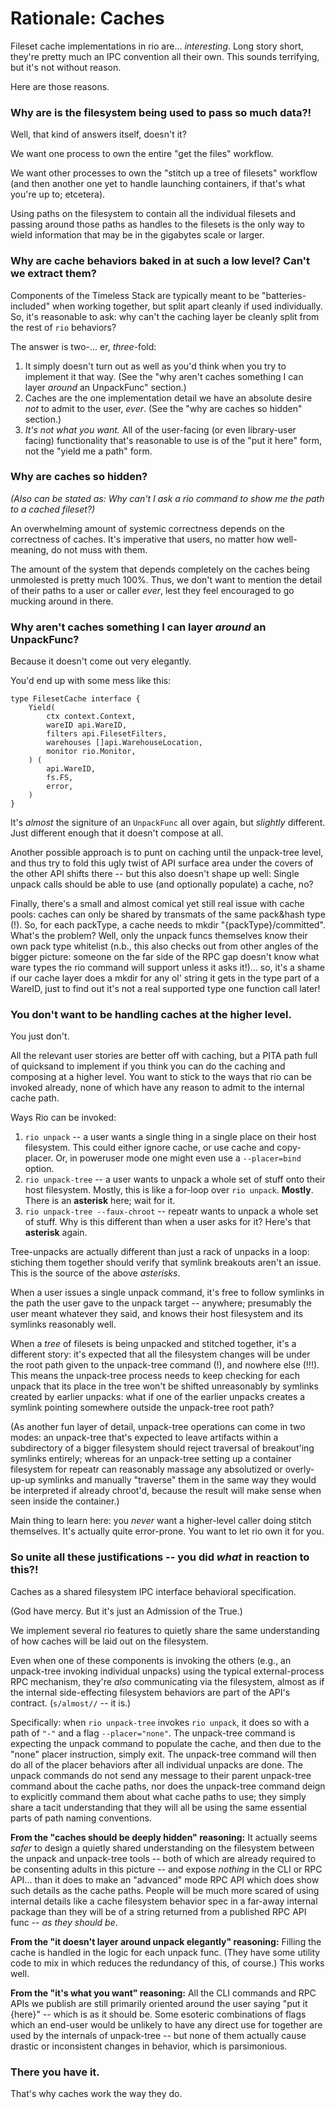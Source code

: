 Rationale: Caches
=================

Fileset cache implementations in rio are... *interesting*.
Long story short, they're pretty much an IPC convention all their own.
This sounds terrifying, but it's not without reason.

Here are those reasons.

### Why are is the filesystem being used to pass so much data?!

Well, that kind of answers itself, doesn't it?

We want one process to own the entire "get the files" workflow.

We want other processes to own the "stitch up a tree of filesets" workflow
(and then another one yet to handle launching containers, if that's what you're up to; etcetera).

Using paths on the filesystem to contain all the individual filesets and passing
around those paths as handles to the filesets is the only way to wield information
that may be in the gigabytes scale or larger.

### Why are cache behaviors baked in at such a low level?  Can't we extract them?

Components of the Timeless Stack are typically meant to be "batteries-included"
when working together, but split apart cleanly if used individually.
So, it's reasonable to ask: why can't the caching layer be cleanly split from
the rest of `rio` behaviors?

The answer is two-... er, *three*-fold:

1. It simply doesn't turn out as well as you'd think when you try to implement it that way.
   (See the "why aren't caches something I can layer *around* an UnpackFunc" section.)
2. Caches are the one implementation detail we have an absolute desire *not*
   to admit to the user, *ever*.  (See the "why are caches so hidden" section.)
3. *It's not what you want.*
   All of the user-facing (or even library-user facing) functionality that's reasonable
   to use is of the "put it here" form, not the "yield me a path" form.

### Why are caches so hidden?

*(Also can be stated as: Why can't I ask a rio command to show me the path to a cached fileset?)*

An overwhelming amount of systemic correctness depends on the correctness of caches.
It's imperative that users, no matter how well-meaning, do not muss with them.

The amount of the system that depends completely on the caches being unmolested
is pretty much 100%.  Thus, we don't want to mention the detail of their paths
to a user or caller *ever*, lest they feel encouraged to go mucking around in there.

### Why aren't caches something I can layer *around* an UnpackFunc?

Because it doesn't come out very elegantly.

You'd end up with some mess like this:

```
type FilesetCache interface {
	Yield(
		ctx context.Context,
		wareID api.WareID,
		filters api.FilesetFilters,
		warehouses []api.WarehouseLocation,
		monitor rio.Monitor,
	) (
		api.WareID,
		fs.FS,
		error,
	)
}
```

It's *almost* the signiture of an `UnpackFunc` all over again, but *slightly* different.
Just different enough that it doesn't compose at all.

Another possible approach is to punt on caching until the unpack-tree level,
and thus try to fold this ugly twist of API surface area under the covers of the
other API shifts there -- but this also doesn't shape up well:
Single unpack calls should be able to use (and optionally populate) a cache, no?

Finally, there's a small and almost comical yet still real issue with cache pools:
caches can only be shared by transmats of the same pack&hash type (!).
So, for each packType, a cache needs to mkdir "{packType}/committed".
What's the problem?  Well, only the unpack funcs themselves know their own pack type whitelist
(n.b., this also checks out from other angles of the bigger picture: someone on the
far side of the RPC gap doesn't know what ware types the rio command will support
unless it asks it!)... so, it's a shame if our cache layer does a mkdir for any ol'
string it gets in the type part of a WareID, just to find out it's not a real supported
type one function call later!

### You don't want to be handling caches at the higher level.

You just don't.

All the relevant user stories are better off with caching, but a PITA path full of
quicksand to implement if you think you can do the caching and composing at a higher level.
You want to stick to the ways that rio can be invoked already, none of which have
any reason to admit to the internal cache path.

Ways Rio can be invoked:

1. `rio unpack` -- a user wants a single thing in a single place on their host filesystem.
   This could either ignore cache, or use cache and copy-placer.
   Or, in poweruser mode one might even use a `--placer=bind` option.
2. `rio unpack-tree` -- a user wants to unpack a whole set of stuff onto their host filesystem.
   Mostly, this is like a for-loop over `rio unpack`.  **Mostly**.
   There is an **asterisk** here; wait for it.
3. `rio unpack-tree --faux-chroot` -- repeatr wants to unpack a whole set of stuff.
   Why is this different than when a user asks for it?  Here's that **asterisk** again.

Tree-unpacks are actually different than just a rack of unpacks in a loop:
stiching them together should verify that symlink breakouts aren't an issue.
This is the source of the above *asterisks*.

When a user issues a single unpack command, it's free to follow symlinks in the path
the user gave to the unpack target -- anywhere; presumably the user meant whatever they said,
and knows their host filesystem and its symlinks reasonably well.

When a *tree* of filesets is being unpacked and stitched together, it's a different story:
it's expected that all the filesystem changes will be under the root path given to the
unpack-tree command (!), and nowhere else (!!!).
This means the unpack-tree process needs to keep checking for each unpack that its
place in the tree won't be shifted unreasonably by symlinks created by earlier unpacks:
what if one of the earlier unpacks creates a symlink pointing somewhere outside the
unpack-tree root path?

(As another fun layer of detail, unpack-tree operations can come in two modes:
an unpack-tree that's expected to leave artifacts within a subdirectory of a bigger
filesystem should reject traversal of breakout'ing symlinks entirely;
whereas for an unpack-tree setting up a container filesystem for repeatr can
reasonably massage any absolutized or overly-up-up symlinks and manually "traverse"
them in the same way they would be interpreted if already chroot'd, because
the result will make sense when seen inside the container.)

Main thing to learn here: you *never* want a higher-level caller doing stitch
themselves.  It's actually quite error-prone.  You want to let rio own it for you.

### So unite all these justifications -- you did *what* in reaction to this?!

Caches as a shared filesystem IPC interface behavioral specification.

(God have mercy.  But it's just an Admission of the True.)

We implement several rio features to quietly share the same understanding of how
caches will be laid out on the filesystem.

Even when one of these components is invoking the others (e.g., an unpack-tree
invoking individual unpacks) using the typical external-process RPC mechanism,
they're *also* communicating via the filesystem,
almost as if the internal side-effecting filesystem behaviors are part of the API's contract.
(`s/almost//` -- it is.)

Specifically: when `rio unpack-tree` invokes `rio unpack`, it does so with
a path of `"-"` and a flag `--placer="none"`.
The unpack-tree command is expecting the unpack command to populate the cache,
and then due to the "none" placer instruction, simply exit.
The unpack-tree command will then do all of the placer behaviors after all
individual unpacks are done.
The unpack commands do not send any message to their parent unpack-tree command
about the cache paths, nor does the unpack-tree command deign to explicitly command
them about what cache paths to use; they simply share a tacit understanding that
they will all be using the same essential parts of path naming conventions.

**From the "caches should be deeply hidden" reasoning:**
It actually seems *safer* to design a quietly shared understanding on the
filesystem between the unpack and unpack-tree tools -- both of which are already
required to be consenting adults in this picture -- and expose *nothing* in the
CLI or RPC API... than it does to make an "advanced" mode RPC API which does
show such details as the cache paths.
People will be much more scared of using internal details like a cache
filesystem behavior spec in a far-away internal package than they will be of
a string returned from a published RPC API func -- *as they should be*.

**From the "it doesn't layer around unpack elegantly" reasoning:**
Filling the cache is handled in the logic for each unpack func.
(They have some utility code to mix in which reduces the redundancy of this, of course.)
This works well.

**From the "it's what you want" reasoning:**
All the CLI commands and RPC APIs we publish are still primarily oriented around the
user saying "put it {here}" -- which is as it should be.
Some esoteric combinations of flags which an end-user would be unlikely to have any
direct use for together are used by the internals of unpack-tree -- but none of them
actually cause drastic or inconsistent changes in behavior, which is parsimonious.

### There you have it.

That's why caches work the way they do.
